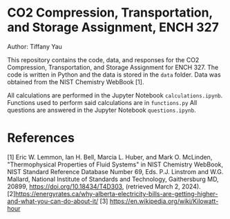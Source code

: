 # CO2 Compression, Transportation, and Storage Assignment, ENCH 327

Author: Tiffany Yau

This repository contains the code, data, and responses for the CO2 Compression, Transportation, and Storage Assignment for ENCH 327. The code is written in Python and the data is stored in the `data` folder. Data was obtained from the NIST Chemistry WebBook [1].

All calculations are performed in the Jupyter Notebook `calculations.ipynb`. Functions used to perform said calculations are in `functions.py` All questions are answered in the Jupyter Notebook `questions.ipynb`.

# References

[1] Eric W. Lemmon, Ian H. Bell, Marcia L. Huber, and Mark O. McLinden, "Thermophysical Properties of Fluid Systems" in NIST Chemistry WebBook, NIST Standard Reference Database Number 69, Eds. P.J. Linstrom and W.G. Mallard, National Institute of Standards and Technology, Gaithersburg MD, 20899, https://doi.org/10.18434/T4D303, (retrieved March 2, 2024).
[2]https://energyrates.ca/why-alberta-electricity-bills-are-getting-higher-and-what-you-can-do-about-it/ 
[3] https://en.wikipedia.org/wiki/Kilowatt-hour